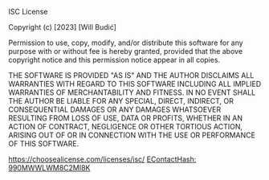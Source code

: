 ISC License

Copyright (c) [2023] [Will Budić]

Permission to use, copy, modify, and/or distribute this software for any
purpose with or without fee is hereby granted, provided that the above
copyright notice and this permission notice appear in all copies.

THE SOFTWARE IS PROVIDED "AS IS" AND THE AUTHOR DISCLAIMS ALL WARRANTIES WITH
REGARD TO THIS SOFTWARE INCLUDING ALL IMPLIED WARRANTIES OF MERCHANTABILITY
AND FITNESS. IN NO EVENT SHALL THE AUTHOR BE LIABLE FOR ANY SPECIAL, DIRECT,
INDIRECT, OR CONSEQUENTIAL DAMAGES OR ANY DAMAGES WHATSOEVER RESULTING FROM
LOSS OF USE, DATA OR PROFITS, WHETHER IN AN ACTION OF CONTRACT, NEGLIGENCE OR
OTHER TORTIOUS ACTION, ARISING OUT OF OR IN CONNECTION WITH THE USE OR
PERFORMANCE OF THIS SOFTWARE.

https://choosealicense.com/licenses/isc/
[EContactHash: 990MWWLWM8C2MI8K](https://github.com/wbudic/PerlCNF/blob/c4116f83710b76e825657ed4fe520b13efbc4b9e/EContactHash.md)